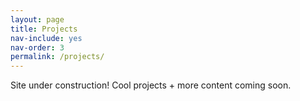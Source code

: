 ```yaml
---
layout: page
title: Projects
nav-include: yes
nav-order: 3
permalink: /projects/
---
```


Site under construction! Cool projects + more content coming soon. 

